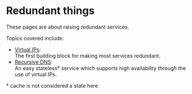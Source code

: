 # Redundant things

These pages are about raising redundant services.

Topics covered include:

* [Virtual IPs](virtual-ips/):  
The first building block for making most services redundant.
* [Recursive DNS](dns-recursive/):  
An easy stateless* service which supports high availability through the use of virtual IPs.

\* cache is not considered a state here
